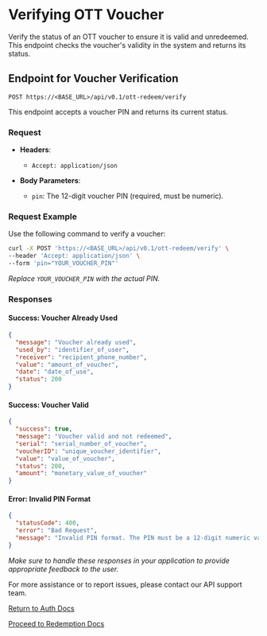 # Verifying OTT Voucher

Verify the status of an OTT voucher to ensure it is valid and unredeemed. This endpoint checks the voucher's validity in the system and returns its status.

## Endpoint for Voucher Verification

` POST https://<BASE_URL>/api/v0.1/ott-redeem/verify `

This endpoint accepts a voucher PIN and returns its current status.

### Request

- **Headers**:
  - `Accept: application/json`

- **Body Parameters**:
  - `pin`: The 12-digit voucher PIN (required, must be numeric).

### Request Example

Use the following command to verify a voucher:

```bash
curl -X POST 'https://<BASE_URL>/api/v0.1/ott-redeem/verify' \
--header 'Accept: application/json' \
--form 'pin="YOUR_VOUCHER_PIN"'
```

*Replace `YOUR_VOUCHER_PIN` with the actual PIN.*

### Responses

#### Success: Voucher Already Used

```json
{
  "message": "Voucher already used",
  "used_by": "identifier_of_user",
  "receiver": "recipient_phone_number",
  "value": "amount_of_voucher",
  "date": "date_of_use",
  "status": 200
}
```

#### Success: Voucher Valid

```json
{
  "success": true,
  "message": "Voucher valid and not redeemed",
  "serial": "serial_number_of_voucher",
  "voucherID": "unique_voucher_identifier",
  "value": "value_of_voucher",
  "status": 200,
  "amount": "monetary_value_of_voucher"
}
```

#### Error: Invalid PIN Format

```json
{
  "statusCode": 400,
  "error": "Bad Request",
  "message": "Invalid PIN format. The PIN must be a 12-digit numeric value."
}
```

*Make sure to handle these responses in your application to provide appropriate feedback to the user.*

For more assistance or to report issues, please contact our API support team.

[Return to Auth Docs](auth.md)

[Proceed to Redemption Docs](redemption.md)
